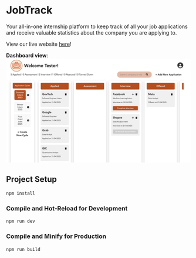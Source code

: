 # JobTrack

Your all-in-one internship platform to keep track of all your job applications and receive valuable statistics about the company you are applying to.

View our live website [here](https://interntracker-376f9.web.app/)!

**Dashboard view**:
![Dashboard](https://github.com/BT3103AppDev1/l1-finaltermproject-2425s2l1_group16/blob/8fe2268555e966a3bcd2c30dc3df80d2c70c1397/public/Landing%20Page.png)

## Project Setup

```sh
npm install
```

### Compile and Hot-Reload for Development

```sh
npm run dev
```

### Compile and Minify for Production

```sh
npm run build
```
